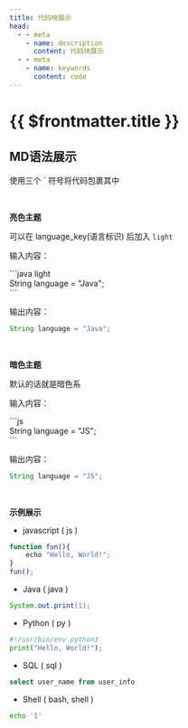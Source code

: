 ```yaml
---
title: 代码块展示
head:
  - - meta
    - name: description
      content: 代码块展示
  - - meta
    - name: keywords
      content: code
---
```


# {{ $frontmatter.title }}


## MD语法展示

使用三个 ` 符号将代码包裹其中

<br/>

**亮色主题**

可以在 language_key(语言标识) 后加入  `light` 

输入内容：

<div>
```java light
</div>
String language = "Java";
<div>
```
</div>

输出内容：

```java light
String language = "Java";
```

<br/>

**暗色主题**

默认的话就是暗色系

输入内容：

<div>
```js
</div>
String language = "JS";
<div>
```
</div>

输出内容：

```java
String language = "JS";
```

<br/>

**示例展示**
  
- javascript ( js )

```js 
function fun(){
	echo "Hello, World!";
}
fun();
```

- Java ( java )
```java
System.out.print(1);
```
- Python ( py )

```py
#!/usr/bin/env python3
print("Hello, World!");
```

- SQL ( sql )
```sql
select user_name from user_info
```

- Shell ( bash, shell )
```bash
echo '1'
```

